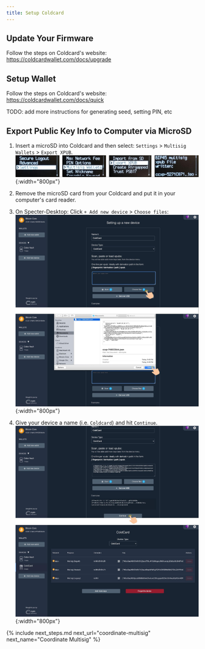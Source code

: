 ```yaml
---
title: Setup Coldcard
---
```


## Update Your Firmware
Follow the steps on Coldcard's website:  
<https://coldcardwallet.com/docs/upgrade>

## Setup Wallet
Follow the steps on Coldcard's website:  
<https://coldcardwallet.com/docs/quick>

TODO: add more instructions for generating seed, setting PIN, etc

## Export Public Key Info to Computer via MicroSD
1. Insert a microSD into Coldcard and then select: `Settings` > `Multisig Wallets` > `Export XPUB`.  
![](/assets/img/setup-coldcard-export-pubkey.jpg){:width="800px"}

2. Remove the microSD card from your Coldcard and put it in your computer's card reader.  

3. On Specter-Desktop: Click `+ Add new device` > `Choose files`:  
![](/assets/img/setup-coldcard-specter-scan.jpg){:width="800px"}  

4. Give your device a name (i.e. `Coldcard`) and hit `Continue`.  
![](/assets/img/setup-coldcard-specter-scanned.jpg){:width="800px"}

{% include next_steps.md next_url="coordinate-multisig" next_name="Coordinate Multisig" %}
